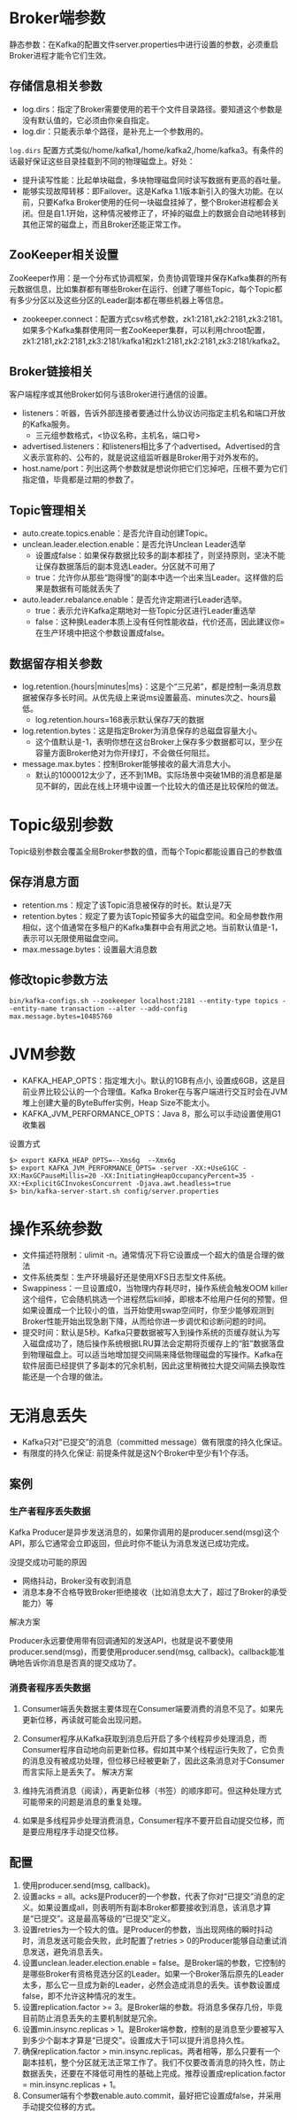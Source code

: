 # Broker端参数

静态参数：在Kafka的配置文件server.properties中进行设置的参数，必须重启Broker进程才能令它们生效。

## 存储信息相关参数
* log.dirs：指定了Broker需要使用的若干个文件目录路径。要知道这个参数是没有默认值的，它必须由你亲自指定。
* log.dir：只能表示单个路径，是补充上一个参数用的。

`log.dirs` 配置方式类似/home/kafka1,/home/kafka2,/home/kafka3。有条件的话最好保证这些目录挂载到不同的物理磁盘上。好处：
* 提升读写性能：比起单块磁盘，多块物理磁盘同时读写数据有更高的吞吐量。
* 能够实现故障转移：即Failover。这是Kafka 1.1版本新引入的强大功能。在以前，只要Kafka Broker使用的任何一块磁盘挂掉了，整个Broker进程都会关闭。但是自1.1开始，这种情况被修正了，坏掉的磁盘上的数据会自动地转移到其他正常的磁盘上，而且Broker还能正常工作。

## ZooKeeper相关设置

ZooKeeper作用：是一个分布式协调框架，负责协调管理并保存Kafka集群的所有元数据信息，比如集群都有哪些Broker在运行、创建了哪些Topic，每个Topic都有多少分区以及这些分区的Leader副本都在哪些机器上等信息。
* zookeeper.connect：配置方式csv格式参数，zk1:2181,zk2:2181,zk3:2181。如果多个Kafka集群使用同一套ZooKeeper集群，可以利用chroot配置，zk1:2181,zk2:2181,zk3:2181/kafka1和zk1:2181,zk2:2181,zk3:2181/kafka2。

## Broker链接相关
客户端程序或其他Broker如何与该Broker进行通信的设置。
* listeners：听器，告诉外部连接者要通过什么协议访问指定主机名和端口开放的Kafka服务。 
  * 三元组参数格式，<协议名称，主机名，端口号>
* advertised.listeners：和listeners相比多了个advertised。Advertised的含义表示宣称的、公布的，就是说这组监听器是Broker用于对外发布的。
* host.name/port：列出这两个参数就是想说你把它们忘掉吧，压根不要为它们指定值，毕竟都是过期的参数了。

## Topic管理相关
* auto.create.topics.enable：是否允许自动创建Topic。
* unclean.leader.election.enable：是否允许Unclean Leader选举
  * 设置成false：如果保存数据比较多的副本都挂了，则坚持原则，坚决不能让保存数据落后的副本竞选Leader。分区就不可用了
  * true：允许你从那些“跑得慢”的副本中选一个出来当Leader。这样做的后果是数据有可能就丢失了
* auto.leader.rebalance.enable：是否允许定期进行Leader选举。
  * true：表示允许Kafka定期地对一些Topic分区进行Leader重选举
  * false：这种换Leader本质上没有任何性能收益，代价还高，因此建议你=在生产环境中把这个参数设置成false。


## 数据留存相关参数

* log.retention.{hours|minutes|ms}：这是个“三兄弟”，都是控制一条消息数据被保存多长时间。从优先级上来说ms设置最高、minutes次之、hours最低。
  * log.retention.hours=168表示默认保存7天的数据
* log.retention.bytes：这是指定Broker为消息保存的总磁盘容量大小。
  * 这个值默认是-1，表明你想在这台Broker上保存多少数据都可以，至少在容量方面Broker绝对为你开绿灯，不会做任何阻拦。
* message.max.bytes：控制Broker能够接收的最大消息大小。
  * 默认的1000012太少了，还不到1MB。实际场景中突破1MB的消息都是屡见不鲜的，因此在线上环境中设置一个比较大的值还是比较保险的做法。

# Topic级别参数
Topic级别参数会覆盖全局Broker参数的值，而每个Topic都能设置自己的参数值

## 保存消息方面
* retention.ms：规定了该Topic消息被保存的时长。默认是7天
* retention.bytes：规定了要为该Topic预留多大的磁盘空间。和全局参数作用相似，这个值通常在多租户的Kafka集群中会有用武之地。当前默认值是-1，表示可以无限使用磁盘空间。
* max.message.bytes：设置最大消息数

## 修改topic参数方法

```shell
bin/kafka-configs.sh --zookeeper localhost:2181 --entity-type topics --entity-name transaction --alter --add-config max.message.bytes=10485760
```

# JVM参数
* KAFKA_HEAP_OPTS：指定堆大小。默认的1GB有点小, 设置成6GB，这是目前业界比较公认的一个合理值。Kafka Broker在与客户端进行交互时会在JVM堆上创建大量的ByteBuffer实例，Heap Size不能太小。
* KAFKA_JVM_PERFORMANCE_OPTS：Java 8，那么可以手动设置使用G1收集器
  
设置方式
```shell
$> export KAFKA_HEAP_OPTS=--Xms6g  --Xmx6g
$> export KAFKA_JVM_PERFORMANCE_OPTS= -server -XX:+UseG1GC -XX:MaxGCPauseMillis=20 -XX:InitiatingHeapOccupancyPercent=35 -XX:+ExplicitGCInvokesConcurrent -Djava.awt.headless=true
$> bin/kafka-server-start.sh config/server.properties
```

# 操作系统参数
* 文件描述符限制：ulimit -n。通常情况下将它设置成一个超大的值是合理的做法
* 文件系统类型：生产环境最好还是使用XFS日志型文件系统。
* Swappiness：一旦设置成0，当物理内存耗尽时，操作系统会触发OOM killer这个组件，它会随机挑选一个进程然后kill掉，即根本不给用户任何的预警。但如果设置成一个比较小的值，当开始使用swap空间时，你至少能够观测到Broker性能开始出现急剧下降，从而给你进一步调优和诊断问题的时间。
* 提交时间：默认是5秒。Kafka只要数据被写入到操作系统的页缓存就认为写入磁盘成功了，随后操作系统根据LRU算法会定期将页缓存上的“脏”数据落盘到物理磁盘上。可以适当地增加提交间隔来降低物理磁盘的写操作。Kafka在软件层面已经提供了多副本的冗余机制，因此这里稍微拉大提交间隔去换取性能还是一个合理的做法。

# 无消息丢失
* Kafka只对“已提交”的消息（committed message）做有限度的持久化保证。
* 有限度的持久化保证: 前提条件就是这N个Broker中至少有1个存活。

## 案例

### 生产者程序丢失数据
Kafka Producer是异步发送消息的，如果你调用的是producer.send(msg)这个API，那么它通常会立即返回，但此时你不能认为消息发送已成功完成。

没提交成功可能的原因
* 网络抖动，Broker没有收到消息
* 消息本身不合格导致Broker拒绝接收（比如消息太大了，超过了Broker的承受能力）等

解决方案

Producer永远要使用带有回调通知的发送API，也就是说不要使用producer.send(msg)，而要使用producer.send(msg, callback)。callback能准确地告诉你消息是否真的提交成功了。
### 消费者程序丢失数据
1. Consumer端丢失数据主要体现在Consumer端要消费的消息不见了。如果先更新位移，再读就可能会出现问题。
2. Consumer程序从Kafka获取到消息后开启了多个线程异步处理消息，而Consumer程序自动地向前更新位移。假如其中某个线程运行失败了，它负责的消息没有被成功处理，但位移已经被更新了，因此这条消息对于Consumer而言实际上是丢失了。
解决方案

1. 维持先消费消息（阅读），再更新位移（书签）的顺序即可。但这种处理方式可能带来的问题是消息的重复处理。
2. 如果是多线程异步处理消费消息，Consumer程序不要开启自动提交位移，而是要应用程序手动提交位移。

## 配置
1. 使用producer.send(msg, callback)。
2. 设置acks = all。acks是Producer的一个参数，代表了你对“已提交”消息的定义。如果设置成all，则表明所有副本Broker都要接收到消息，该消息才算是“已提交”。这是最高等级的“已提交”定义。
3. 设置retries为一个较大的值。是Producer的参数，当出现网络的瞬时抖动时，消息发送可能会失败，此时配置了retries > 0的Producer能够自动重试消息发送，避免消息丢失。
4. 设置unclean.leader.election.enable = false。是Broker端的参数，它控制的是哪些Broker有资格竞选分区的Leader。如果一个Broker落后原先的Leader太多，那么它一旦成为新的Leader，必然会造成消息的丢失。该参数设置成false，即不允许这种情况的发生。
5. 设置replication.factor >= 3。是Broker端的参数。将消息多保存几份，毕竟目前防止消息丢失的主要机制就是冗余。
6. 设置min.insync.replicas > 1。是Broker端参数，控制的是消息至少要被写入到多少个副本才算是“已提交”。设置成大于1可以提升消息持久性。
7. 确保replication.factor > min.insync.replicas。两者相等，那么只要有一个副本挂机，整个分区就无法正常工作了。我们不仅要改善消息的持久性，防止数据丢失，还要在不降低可用性的基础上完成。推荐设置成replication.factor = min.insync.replicas + 1。
8. Consumer端有个参数enable.auto.commit，最好把它设置成false，并采用手动提交位移的方式。


